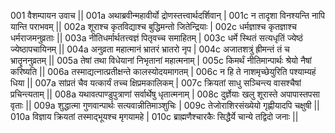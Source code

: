001  वैशम्पायन उवाच ||
001a अथाब्रवीन्महावीर्यो द्रोणस्तत्त्वार्थदर्शिवान् |
001c न तादृशा विनश्यन्ति नापि यान्ति पराभवम् ||
002a शूराश्च कृतविद्याश्च बुद्धिमन्तो जितेन्द्रियाः |
002c धर्मज्ञाश्च कृतज्ञाश्च धर्मराजमनुव्रताः ||
003a नीतिधर्मार्थतत्त्वज्ञं पितृवच्च समाहितम् |
003c धर्मे स्थितं सत्यधृतिं ज्येष्ठं ज्येष्ठापचायिनम् ||
004a अनुव्रता महात्मानं भ्रातरं भ्रातरो नृप |
004c अजातशत्रुं ह्रीमन्तं तं च भ्रातॄननुव्रतम् ||
005a तेषां तथा विधेयानां निभृतानां महात्मनाम् |
005c किमर्थं नीतिमान्पार्थः श्रेयो नैषां करिष्यति ||
006a तस्माद्यत्नात्प्रतीक्षन्ते कालस्योदयमागतम् |
006c न हि ते नाशमृच्छेयुरिति पश्याम्यहं धिया ||
007a सांप्रतं चैव यत्कार्यं तच्च क्षिप्रमकालिकम् |
007c क्रियतां साधु सञ्चिन्त्य वासश्चैषां प्रचिन्त्यताम् ||
008a यथावत्पाण्डुपुत्राणां सर्वार्थेषु धृतात्मनाम् |
008c दुर्ज्ञेयाः खलु शूरास्ते अपापास्तपसा वृताः ||
009a शुद्धात्मा गुणवान्पार्थः सत्यवान्नीतिमाञ्शुचिः |
009c तेजोराशिरसंख्येयो गृह्णीयादपि चक्षुषी ||
010a विज्ञाय क्रियतां तस्माद्भूयश्च मृगयामहे |
010c ब्राह्मणैश्चारकैः सिद्धैर्ये चान्ये तद्विदो जनाः ||
